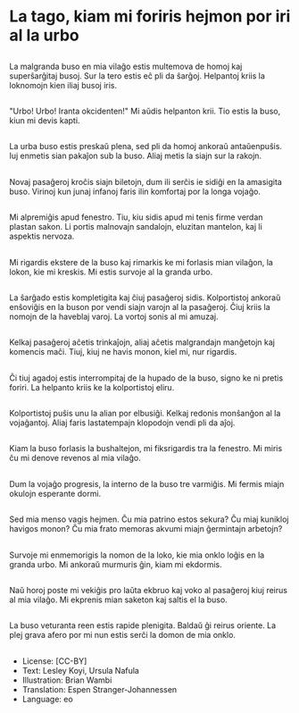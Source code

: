 # La tago, kiam mi foriris hejmon por iri al la urbo

##
La malgranda buso en mia vilaĝo estis multemova de homoj kaj superŝarĝitaj busoj. Sur la tero estis eĉ pli da ŝarĝoj. Helpantoj kriis la loknomojn kien iliaj busoj iris.

##
"Urbo! Urbo! Iranta okcidenten!" Mi aŭdis helpanton krii. Tio estis la buso, kiun mi devis kapti.

##
La urba buso estis preskaŭ plena, sed pli da homoj ankoraŭ antaŭenpuŝis. Iuj enmetis sian pakaĵon sub la buso. Aliaj metis la siajn sur la rakojn.

##
Novaj pasaĝeroj kroĉis siajn biletojn, dum ili serĉis ie sidiĝi en la amasigita buso. Virinoj kun junaj infanoj faris ilin komfortaj por la longa vojaĝo.

##
Mi alpremiĝis apud fenestro. Tiu, kiu sidis apud mi tenis firme verdan plastan sakon. Li portis malnovajn sandalojn, eluzitan mantelon, kaj li aspektis nervoza.

##
Mi rigardis ekstere de la buso kaj rimarkis ke mi forlasis mian vilaĝon, la lokon, kie mi kreskis. Mi estis survoje al la granda urbo.

##
La ŝarĝado estis kompletigita kaj ĉiuj pasaĝeroj sidis. Kolportistoj ankoraŭ enŝoviĝis en la buson por vendi siajn varojn al la pasaĝeroj. Ĉiuj kriis la nomojn de la haveblaj varoj. La vortoj sonis al mi amuzaj.

##
Kelkaj pasaĝeroj aĉetis trinkaĵojn, aliaj aĉetis malgrandajn manĝetojn kaj komencis maĉi. Tiuj, kiuj ne havis monon, kiel mi, nur rigardis.

##
Ĉi tiuj agadoj estis interrompitaj de la hupado de la buso, signo ke ni pretis foriri. La helpanto kriis ke la kolportistoj eliru.

##
Kolportistoj puŝis unu la alian por elbusiĝi. Kelkaj redonis monŝanĝon al la vojaĝantoj. Aliaj faris lastatempajn klopodojn vendi pli da aĵoj.

##
Kiam la buso forlasis la bushaltejon, mi fiksrigardis tra la fenestro. Mi miris ĉu mi denove revenos al mia vilaĝo.

##
Dum la vojaĝo progresis, la interno de la buso tre varmiĝis. Mi fermis miajn okulojn esperante dormi.

##
Sed mia menso vagis hejmen. Ĉu mia patrino estos sekura? Ĉu miaj kunikloj havigos monon? Ĉu mia frato memoras akvumi miajn ĝermintajn arbetojn?

##
Survoje mi enmemorigis la nomon de la loko, kie mia onklo loĝis en la granda urbo. Mi ankoraŭ murmuris ĝin, kiam mi ekdormis.

##
Naŭ horoj poste mi vekiĝis pro laŭta ekbruo kaj voko al pasaĝeroj kiuj reirus al mia vilaĝo. Mi ekprenis mian saketon kaj saltis el la buso.

##
La buso veturanta reen estis rapide plenigita. Baldaŭ ĝi reirus oriente. La plej grava afero por mi nun estis serĉi la domon de mia onklo.

##
* License: [CC-BY]
* Text: Lesley Koyi, Ursula Nafula
* Illustration: Brian Wambi
* Translation: Espen Stranger-Johannessen
* Language: eo
